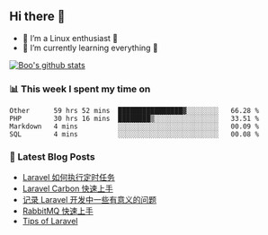 ## Hi there 👋
* 🔭 I’m a Linux enthusiast 🐧️
* 🏃️ I’m currently learning everything 🏃️

[![Boo's github stats](https://github-readme-stats.vercel.app/api?username=0xAiKang)](https://github.com/anuraghazra/github-readme-stats)

<!-- [![Most Used Langs](https://github-readme-stats.vercel.app/api/top-langs/?username=0xAiKang)](https://github.com/anuraghazra/github-readme-stats) -->

### 📊 This week I spent my time on
<!--START_SECTION:waka-->
```text
Other      59 hrs 52 mins  ████████████████▓░░░░░░░░   66.28 % 
PHP        30 hrs 16 mins  ████████▒░░░░░░░░░░░░░░░░   33.51 % 
Markdown   4 mins          ░░░░░░░░░░░░░░░░░░░░░░░░░   00.09 % 
SQL        4 mins          ░░░░░░░░░░░░░░░░░░░░░░░░░   00.08 % 
```
<!--END_SECTION:waka-->

### 📕 Latest Blog Posts
<!-- BLOG-POST-LIST:START -->
- [Laravel 如何执行定时任务](https://www.0x2beace.com/how-does-laravel-perform-timing-tasks/)
- [Laravel Carbon 快速上手](https://www.0x2beace.com/laravel-carbon-quick-start/)
- [记录 Laravel 开发中一些有意义的问题](https://www.0x2beace.com/record-some-meaningful-issues-in-laravel-development/)
- [RabbitMQ 快速上手](https://www.0x2beace.com/rabbitmq-quick-start/)
- [Tips of Laravel](https://www.0x2beace.com/tips-of-laravel/)
<!-- BLOG-POST-LIST:END -->

